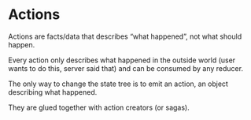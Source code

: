 # Actions

Actions are facts/data that describes “what happened”, not what should happen.

Every action only describes what happened in the outside world (user wants to do this, server said that) and can be
consumed by any reducer.

The only way to change the state tree is to emit an action, an object describing what happened.

They are glued together with action creators (or sagas).
